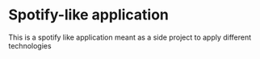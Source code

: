 # Spotify-like application

This is a spotify like application meant as a side project to apply different technologies